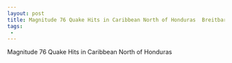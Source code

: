 ```yaml
---
layout: post
title: Magnitude 76 Quake Hits in Caribbean North of Honduras  Breitbart
tags:
 -
---
```

Magnitude 76 Quake Hits in Caribbean North of Honduras
